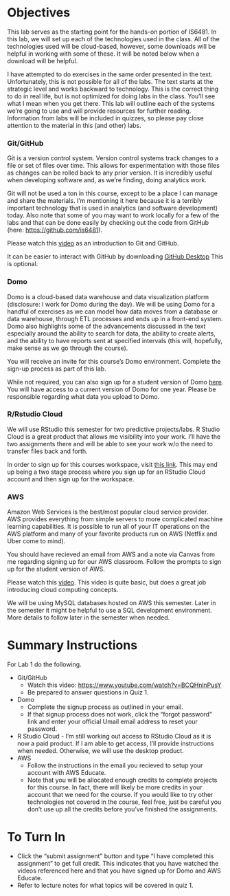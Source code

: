 # Objectives

This lab serves as the starting point for the hands-on portion of
IS6481. In this lab, we will set up each of the technologies used in the
class. All of the technologies used will be cloud-based, however, some
downloads will be helpful in working with some of these. It will be
noted below when a download will be helpful.

I have attempted to do exercises in the same order presented in the
text. Unfortunately, this is not possible for all of the labs. The text
starts at the strategic level and works backward to technology. This is
the correct thing to do in real life, but is not optimized for doing
labs in the class. You’ll see what I mean when you get there. This lab
will outline each of the systems we’re going to use and will provide
resources for further reading. Information from labs will be included in
quizzes, so please pay close attention to the material in this (and
other) labs.

### Git/GitHub

Git is a version control system. Version control systems track changes
to a file or set of files over time. This allows for experimentation
with those files as changes can be rolled back to any prior version. It
is incredibly useful when developing software and, as we’re finding,
doing analytics work.

Git will not be used a ton in this course, except to be a place I can
manage and share the materials. I’m mentioning it here because it is a
terribly important technology that is used in analytics (and software
development) today. Also note that some of you may want to work locally
for a few of the labs and that can be done easily by checking out the
code from GitHub (here: <https://github.com/is6481>).

Please watch this [video](https://www.youtube.com/watch?v=BCQHnlnPusY)
as an introduction to Git and GitHub.

It can be easier to interact with GitHub by downloading [GitHub
Desktop](https://desktop.github.com/) This is optional.

### Domo

Domo is a cloud-based data warehouse and data visualization platform
(disclosure: I work for Domo during the day). We will be using Domo for
a handful of exercises as we can model how data moves from a database or
data warehouse, through ETL processes and ends up in a front-end system.
Domo also highlights some of the advancements discussed in the text
especially around the ability to search for data, the ability to create
alerts, and the ability to have reports sent at specified intervals
(this will, hopefully, make sense as we go through the course).

You will receive an invite for this course’s Domo environment. Complete
the sign-up process as part of this lab.

While not required, you can also sign up for a student version of Domo
[here](http://www.domo.com/start/student). You will have access to a
current version of Domo for one year. Please be responsible regarding
what data you upload to Domo.

### R/Rstudio Cloud

We will use RStudio this semester for two predictive projects/labs. R
Studio Cloud is a great product that allows me visibility into your
work. I’ll have the two assignments there and will be able to see your
work w/o the need to transfer files back and forth.

In order to sign up for this courses workspace, visit [this
link](https://github.com/is6481/lab1). This may end up being a two stage
process where you sign up for an RStudio Cloud account and then sign up
for the workspace.

### AWS

Amazon Web Services is the best/most popular cloud service provider. AWS
provides everything from simple servers to more complicated machine
learning capabilities. It is possible to run all of your IT operations
on the AWS platform and many of your favorite products run on AWS
(Netflix and Uber come to mind).

You should have recieved an email from AWS and a note via Canvas from me
regarding signing up for our AWS classroom. Follow the prompts to sign
up for the student version of AWS.

Please watch this [video](https://www.youtube.com/watch?v=qcY-uiEHhn0).
This video is quite basic, but does a great job introducing cloud
computing concepts.

We will be using MySQL databases hosted on AWS this semester. Later in
the semester it might be helpful to use a SQL development environment.
More details to follow later in the semester when needed.

# Summary Instructions

For Lab 1 do the following.

-   Git/GitHub
    -   Watch this video: <https://www.youtube.com/watch?v=BCQHnlnPusY>
    -   Be prepared to answer questions in Quiz 1.
-   Domo
    -   Complete the signup process as outlined in your email.
    -   If that signup process does not work, click the “forgot
        password” link and enter your official Umail email address to
        reset your password.
-   R Studio Cloud - I’m still working out access to RStudio Cloud as it
    is now a paid product. If I am able to get access, I’ll provide
    instructions when needed. Otherwise, we will use the desktop
    product.
-   AWS
    -   Follow the instructions in the email you recieved to setup your
        account with AWS Educate.
    -   Note that you will be allocated enough credits to complete
        projects for this course. In fact, there will likely be more
        credits in your account that we need for the course. If you
        would like to try other technologies not covered in the course,
        feel free, just be careful you don’t use up all the credits
        before you’ve finished the assignments.

# To Turn In

-   Click the “submit assignment” button and type “I have completed this
    assignment” to get full credit. This indicates that you have watched
    the videos referenced here and that you have signed up for Domo and
    AWS Educate.
-   Refer to lecture notes for what topics will be covered in quiz 1.
